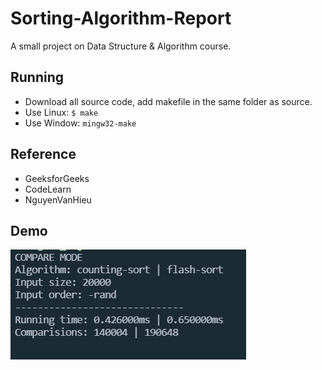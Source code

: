 # Sorting-Algorithm-Report
A small project on Data Structure &amp; Algorithm course.  
## Running
- Download all source code, add makefile in the same folder as source.  
- Use Linux: `$ make`
- Use Window: `mingw32-make`
## Reference
- GeeksforGeeks
- CodeLearn
- NguyenVanHieu
## Demo
![Demo](https://github.com/Hoanglam1134/Sorting-Algorithm-Report/blob/37c87668e42b5a9dc02d6b4d103a1d43ba49a4f3/demo.jpg)
